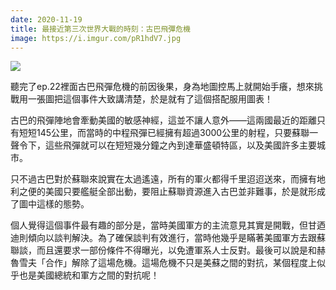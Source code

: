 ```yaml
---
date: 2020-11-19
title: 最接近第三次世界大戰的時刻：古巴飛彈危機
image: https://i.imgur.com/pR1hdV7.jpg
---
```


![](https://i.imgur.com/pR1hdV7.jpg)

聽完了ep.22裡面古巴飛彈危機的前因後果，身為地圖控馬上就開始手癢，想來挑戰用一張圖把這個事件大致講清楚，於是就有了這個搭配服用圖表！

古巴的飛彈陣地會牽動美國的敏感神經，這並不讓人意外——這兩國最近的距離只有短短145公里，而當時的中程飛彈已經擁有超過3000公里的射程，只要蘇聯一聲令下，這些飛彈就可以在短短幾分鐘之內到達華盛頓特區，以及美國許多主要城市。

只不過古巴對於蘇聯來說實在太過遙遠，所有的軍火都得千里迢迢送來，而擁有地利之便的美國只要艦艇全部出動，要阻止蘇聯資源進入古巴並非難事，於是就形成了圖中這樣的態勢。

個人覺得這個事件最有趣的部分是，當時美國軍方的主流意見其實是開戰，但甘迺迪則傾向以談判解決。為了確保談判有效進行，當時他幾乎是瞞著美國軍方去跟蘇聯談，而且還要求一部份條件不得曝光，以免遭軍系人士反對。最後可以說是和赫魯雪夫「合作」解除了這場危機。這場危機不只是美蘇之間的對抗，某個程度上似乎也是美國總統和軍方之間的對抗呢！
